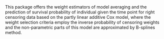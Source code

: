 This package offers the weight estimators of model averaging and the prediction of survival probability of individual given the time point for right censoring data based on the partly linear additive Cox model, where the weight selection criteria employ the inverse probability of censoring weights and the non-parametric parts of this model are approximated by B-splines method.
